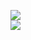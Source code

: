 [![](https://img.shields.io/badge/Made%20With-Github%20Spray-lightgrey.svg?style=for-the-badge&logo=github)](https://github.com/Annihil/github-spray#1409)  
[![](https://i.imgur.com/2DrTn0Z.gif)](https://github.com/Annihil/github-spray)